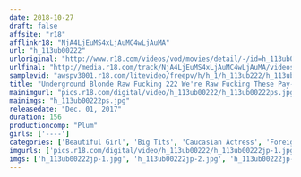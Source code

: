 ```yaml
---
date: 2018-10-27
draft: false
affsite: "r18"
afflinkr18: "NjA4LjEuMS4xLjAuMC4wLjAuMA"
url: "h_113ub00222"
urloriginal: "http://www.r18.com/videos/vod/movies/detail/-/id=h_113ub00222"
urlfinal: "http://media.r18.com/track/NjA4LjEuMS4xLjAuMC4wLjAuMA/videos/vod/movies/detail/-/id=h_113ub00222"
samplevid: "awspv3001.r18.com/litevideo/freepv/h/h_1/h_113ub222/h_113ub222_dmb_w.mp4"
title: "Underground Blonde Raw Fucking 222 We're Raw Fucking These Pay-For-Play Amateur Big Tits Blonde Babes!"
mainimgurl: "pics.r18.com/digital/video/h_113ub00222/h_113ub00222ps.jpg"
mainimgs: "h_113ub00222ps.jpg"
releasedate: "Dec. 01, 2017"
duration: 156
productioncomp: "Plum"
girls: ['----']
categories: ['Beautiful Girl', 'Big Tits', 'Caucasian Actress', 'Foreign Imports', 'Amateur']
imgurls: ['pics.r18.com/digital/video/h_113ub00222/h_113ub00222jp-1.jpg', 'pics.r18.com/digital/video/h_113ub00222/h_113ub00222jp-2.jpg', 'pics.r18.com/digital/video/h_113ub00222/h_113ub00222jp-3.jpg', 'pics.r18.com/digital/video/h_113ub00222/h_113ub00222jp-4.jpg', 'pics.r18.com/digital/video/h_113ub00222/h_113ub00222jp-5.jpg', 'pics.r18.com/digital/video/h_113ub00222/h_113ub00222jp-6.jpg', 'pics.r18.com/digital/video/h_113ub00222/h_113ub00222jp-7.jpg', 'pics.r18.com/digital/video/h_113ub00222/h_113ub00222jp-8.jpg', 'pics.r18.com/digital/video/h_113ub00222/h_113ub00222jp-9.jpg', 'pics.r18.com/digital/video/h_113ub00222/h_113ub00222jp-10.jpg', 'pics.r18.com/digital/video/h_113ub00222/h_113ub00222jp-11.jpg', 'pics.r18.com/digital/video/h_113ub00222/h_113ub00222jp-12.jpg', 'pics.r18.com/digital/video/h_113ub00222/h_113ub00222jp-13.jpg', 'pics.r18.com/digital/video/h_113ub00222/h_113ub00222jp-14.jpg', 'pics.r18.com/digital/video/h_113ub00222/h_113ub00222jp-15.jpg', 'pics.r18.com/digital/video/h_113ub00222/h_113ub00222jp-16.jpg', 'pics.r18.com/digital/video/h_113ub00222/h_113ub00222jp-17.jpg', 'pics.r18.com/digital/video/h_113ub00222/h_113ub00222jp-18.jpg', 'pics.r18.com/digital/video/h_113ub00222/h_113ub00222jp-19.jpg', 'pics.r18.com/digital/video/h_113ub00222/h_113ub00222jp-20.jpg']
imgs: ['h_113ub00222jp-1.jpg', 'h_113ub00222jp-2.jpg', 'h_113ub00222jp-3.jpg', 'h_113ub00222jp-4.jpg', 'h_113ub00222jp-5.jpg', 'h_113ub00222jp-6.jpg', 'h_113ub00222jp-7.jpg', 'h_113ub00222jp-8.jpg', 'h_113ub00222jp-9.jpg', 'h_113ub00222jp-10.jpg', 'h_113ub00222jp-11.jpg', 'h_113ub00222jp-12.jpg', 'h_113ub00222jp-13.jpg', 'h_113ub00222jp-14.jpg', 'h_113ub00222jp-15.jpg', 'h_113ub00222jp-16.jpg', 'h_113ub00222jp-17.jpg', 'h_113ub00222jp-18.jpg', 'h_113ub00222jp-19.jpg', 'h_113ub00222jp-20.jpg']
---
```

